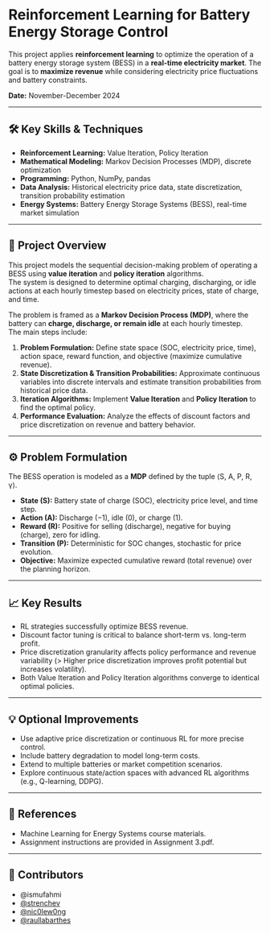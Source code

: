# Reinforcement Learning for Battery Energy Storage Control
This project applies **reinforcement learning** to optimize the operation of a battery energy storage system (BESS) in a **real-time electricity market**. The goal is to **maximize revenue** while considering electricity price fluctuations and battery constraints.

**Date:** November-December 2024

---

## 🛠️ Key Skills & Techniques

- **Reinforcement Learning:** Value Iteration, Policy Iteration  
- **Mathematical Modeling:** Markov Decision Processes (MDP), discrete optimization  
- **Programming:** Python, NumPy, pandas  
- **Data Analysis:** Historical electricity price data, state discretization, transition probability estimation  
- **Energy Systems:** Battery Energy Storage Systems (BESS), real-time market simulation

---

## 📄 Project Overview

This project models the sequential decision-making problem of operating a BESS using **value iteration** and **policy iteration** algorithms.  
The system is designed to determine optimal charging, discharging, or idle actions at each hourly timestep based on electricity prices, state of charge, and time.

The problem is framed as a **Markov Decision Process (MDP)**, where the battery can **charge, discharge, or remain idle** at each hourly timestep.  
The main steps include:  

1. **Problem Formulation:** Define state space (SOC, electricity price, time), action space, reward function, and objective (maximize cumulative revenue).  
2. **State Discretization & Transition Probabilities:** Approximate continuous variables into discrete intervals and estimate transition probabilities from historical price data.  
3. **Iteration Algorithms:** Implement **Value Iteration** and **Policy Iteration** to find the optimal policy.  
4. **Performance Evaluation:** Analyze the effects of discount factors and price discretization on revenue and battery behavior.

---

## ⚙️ Problem Formulation

The BESS operation is modeled as a **MDP** defined by the tuple ⟨S, A, P, R, γ⟩.  
- **State (S):** Battery state of charge (SOC), electricity price level, and time step.  
- **Action (A):** Discharge (−1), idle (0), or charge (1).  
- **Reward (R):** Positive for selling (discharge), negative for buying (charge), zero for idling.  
- **Transition (P):** Deterministic for SOC changes, stochastic for price evolution.  
- **Objective:** Maximize expected cumulative reward (total revenue) over the planning horizon.

---

## 📈 Key Results

- RL strategies successfully optimize BESS revenue.  
- Discount factor tuning is critical to balance short-term vs. long-term profit.  
- Price discretization granularity affects policy performance and revenue variability (> Higher price discretization improves profit potential but increases volatility).
- Both Value Iteration and Policy Iteration algorithms converge to identical optimal policies.

---

## 💡 Optional Improvements

- Use adaptive price discretization or continuous RL for more precise control.  
- Include battery degradation to model long-term costs.  
- Extend to multiple batteries or market competition scenarios.
- Explore continuous state/action spaces with advanced RL algorithms (e.g., Q-learning, DDPG).

---

## 📝 References
- Machine Learning for Energy Systems course materials.
- Assignment instructions are provided in Assignment 3.pdf.

---

## 👥 Contributors

- @ismufahmi
- [@strenchev](https://github.com/strenchev)  
- [@nic0lew0ng](https://github.com/nic0lew0ng)  
- [@raullabarthes](https://github.com/raullabarthes)  




